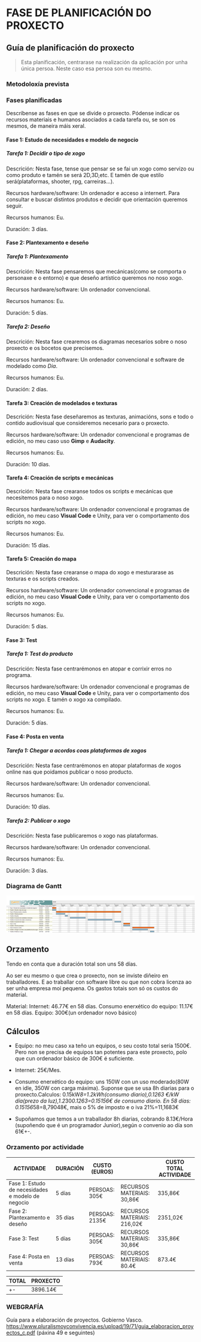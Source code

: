 # FASE DE PLANIFICACIÓN DO PROXECTO

## Guía de planificación do proxecto

> Esta planificación, centrarase na realización da aplicación por unha única persoa. Neste caso esa persoa son eu mesmo.

### Metodoloxía prevista

### Fases planificadas

Descríbense as fases en que se divide o proxecto.
Pódense indicar os recursos materiais e humanos asociados a cada tarefa ou, se son os mesmos, de maneira máis xeral.

#### Fase 1: Estudo de necesidades e modelo de negocio

##### Tarefa 1: Decidir o tipo de xogo

Descrición: Nesta fase, tense que pensar se se fai un xogo como servizo ou como produto e tamén se será 2D,3D,etc. E tamén de que estilo será(plataformas, shooter, rpg, carreiras...).

Recursos hardware/software: Un ordenador e acceso a internert. Para consultar e buscar distintos produtos e decidir que orientación queremos seguir.

Recursos humanos: Eu.

Duración: 3 días.

#### Fase 2: Plantexamento e deseño

##### Tarefa 1: Plantexamento

Descrición: Nesta fase pensaremos que mecánicas(como se comporta o personaxe e o entorno) e que deseño artístico queremos no noso xogo.

Recursos hardware/software: Un ordenador convencional.

Recursos humanos: Eu.

Duración: 5 días.

##### Tarefa 2: Deseño

Descrición: Nesta fase crearemos os diagramas necesarios sobre o noso proxecto e os bocetos que precisemos.

Recursos hardware/software: Un ordenador convencional e software de modelado como *Dia*.

Recursos humanos: Eu.

Duración: 2 días.

#### Tarefa 3: Creación de modelados e texturas

Descrición: Nesta fase deseñaremos as texturas, animacións, sons e todo o contido audiovisual que consideremos necesario para o proxecto.

Recursos hardware/software: Un ordenador convencional e programas de edición, no meu caso uso **Gimp** e **Audacity**.

Recursos humanos: Eu.

Duración: 10 días.

#### Tarefa 4: Creación de scripts e mecánicas

Descrición: Nesta fase crearanse todos os scripts e mecánicas que necesitemos para o noso xogo.

Recursos hardware/software: Un ordenador convencional e programas de edición, no meu caso **Visual Code** e Unity, para ver o comportamento dos scripts no xogo.

Recursos humanos: Eu.

Duración: 15 días.

#### Tarefa 5: Creación do mapa

Descrición: Nesta fase crearanse o mapa do xogo e mesturarase as texturas e os scripts creados.

Recursos hardware/software: Un ordenador convencional e programas de edición, no meu caso **Visual Code** e Unity, para ver o comportamento dos scripts no xogo.

Recursos humanos: Eu.

Duración: 5 días.

#### Fase 3: Test

##### Tarefa 1: Test do producto

Descrición: Nesta fase centrarémonos en atopar e corrixir erros no programa.

Recursos hardware/software: Un ordenador convencional e programas de edición, no meu caso **Visual Code** e Unity, para ver o comportamento dos scripts no xogo. E tamén o xogo xa compilado.

Recursos humanos: Eu.

Duración: 5 días.


#### Fase 4: Posta en venta

##### Tarefa 1: Chegar a acordos coas plataformas de xogos

Descrición: Nesta fase centrarémonos en atopar plataformas de xogos online nas que poidamos publicar o noso producto.

Recursos hardware/software: Un ordenador convencional.

Recursos humanos: Eu.

Duración: 10 días.

##### Tarefa 2: Publicar o xogo

Descrición: Nesta fase publicaremos o xogo nas plataformas.

Recursos hardware/software: Un ordenador convencional.

Recursos humanos: Eu.

Duración: 3 días.

### Diagrama de Gantt

![imagen](/doc/img/Diagramas/DiagramaGannt.PNG)

## Orzamento

Tendo en conta que a duración total son uns 58 días.

Ao ser eu mesmo o que crea o proxecto, non se inviste diñeiro en traballadores.
E ao traballar con software libre ou que non cobra licenza ao ser unha empresa moi pequena.
Os gastos totais son só os custos do material.

Material:
Internet: 46.77€ en 58 días.
Consumo enerxético do equipo: 11.17€ en 58 días.
Equipo: 300€(un ordenador novo básico)

## Cálculos ##
* Equipo: no meu caso xa teño un equipos, o seu costo total sería 1500€. Pero non se precisa de equipos tan potentes para este proxecto, polo que cun ordenador básico de 300€ é suficiente.

* Internet: 25€/Mes.

* Consumo enerxético do equipo: uns 150W con un uso moderado(80W en idle, 350W con carga máxima). Suponse que se usa 8h diarias para o proxecto.Calculos: 0.15kW*8=1.2kWh(consumo diario),0.1263 €/kW día(prezo da luz),1.2*30*0.1263=0.15156€ de consumo diario.
En 58 días: 0.15156*58=8,79048€, mais o 5% de imposto e o iva 21%=11,1683€

* Supoñamos que temos a un traballador 8h diarias, cobrando 8.13€/Hora (supoñendo que é un programador Junior),según o convenio ao día son 61€+-.

### Orzamento por actividade

| ACTIVIDADE | DURACIÓN | CUSTO (EUROS) | | CUSTO TOTAL ACTIVIDADE |
|--|--|--|--|--|
| Fase 1: Estudo de necesidades e modelo de negocio | 5 días | PERSOAS: 305€ |RECURSOS MATERIAIS: 30,86€| 335,86€
| Fase 2: Plantexamento e deseño | 35 días | PERSOAS: 2135€ |RECURSOS MATERIAIS: 216,02‬€| 2351,02‬€
| Fase 3: Test | 5 días | PERSOAS: 305€ |RECURSOS MATERIAIS: 30,86€| 335,86€
| Fase 4: Posta en venta | 13 días | PERSOAS: 793€ |RECURSOS MATERIAIS: 80.4€| 873.4€

| TOTAL | PROXECTO |
| --- | --- |
| +- | 3896.14€ |

### WEBGRAFÍA
Guía para a elaboración de proyectos. Gobierno Vasco.
https://www.pluralismoyconvivencia.es/upload/19/71/guia_elaboracion_proyectos_c.pdf (páxina 49 e seguintes)

